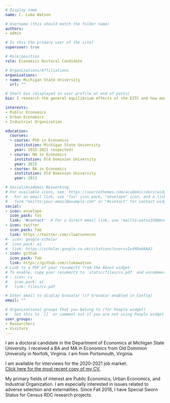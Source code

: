 ```yaml
---
# Display name
name: C. Luke Watson

# Username (this should match the folder name)
authors:
- admin

# Is this the primary user of the site?
superuser: true

# Role/position
role: Economics Doctoral Candidate

# Organizations/Affiliations
organizations:
- name: Michigan State University
  url: ""

# Short bio (displayed in user profile at end of posts)
bio: I research the general equilibrium effects of the EITC and how monopoly power interacts in urban residential markets.

interests:
- Public Economics
- Urban Economics
- Industrial Organization

education:
  courses:
  - course: PhD in Economics
    institution: Michigan State University
    year: 2015-2021 (expected)
  - course: MA in Economics
    institution: Old Dominion University
    year: 2015
  - course: BA in Economics
    institution: Old Dominion University
    year: 2013

# Social/Academic Networking
# For available icons, see: https://sourcethemes.com/academic/docs/widgets/#icons
#   For an email link, use "fas" icon pack, "envelope" icon, and a link in the
#   form "mailto:your-email@example.com" or "#contact" for contact widget.
social:
- icon: envelope
  icon_pack: fas
  link: '#contact'  # For a direct email link, use "mailto:watso220@msu.edu".
- icon: twitter
  icon_pack: fab
  link: https://twitter.com/clwatsonecon
#- icon: google-scholar
#  icon_pack: ai
#  link: https://scholar.google.co.uk/citations?user=sIwtMXoAAAAJ
- icon: github
  icon_pack: fab
  link: https://github.com/clukewatson
# Link to a PDF of your resume/CV from the About widget.
# To enable, copy your resume/CV to `static/files/cv.pdf` and uncomment the lines below.  
# - icon: cv
#   icon_pack: ai
#   link: files/cv.pdf

# Enter email to display Gravatar (if Gravatar enabled in Config)
email: ""

# Organizational groups that you belong to (for People widget)
#   Set this to `[]` or comment out if you are not using People widget.  
user_groups:
- Researchers
- Visitors
---
```


I am a doctoral candidate in the Department of Economics at Michigan State University. I received a BA and MA in Economics from Old Dominion University in Norfolk, Virginia. I am from Portsmouth, Virginia.

I am available for interviews for the 2020-2021 job market.  
[Click here for the most recent copy of my CV.](files/clw_cv.pdf)

My primary fields of interest are Public Economics, Urban Economics, and Industrial Organization. I am especially interested in issues related to adverse selection and externalities. Since Fall 2018, I have Special Sworn Status for Census RDC research projects.
